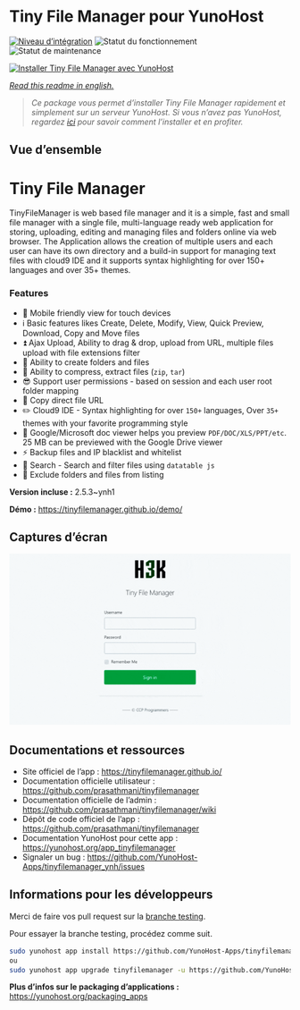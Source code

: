 <!--
N.B.: This README was automatically generated by https://github.com/YunoHost/apps/tree/master/tools/README-generator
It shall NOT be edited by hand.
-->

# Tiny File Manager pour YunoHost

[![Niveau d’intégration](https://dash.yunohost.org/integration/tinyfilemanager.svg)](https://dash.yunohost.org/appci/app/tinyfilemanager) ![Statut du fonctionnement](https://ci-apps.yunohost.org/ci/badges/tinyfilemanager.status.svg) ![Statut de maintenance](https://ci-apps.yunohost.org/ci/badges/tinyfilemanager.maintain.svg)

[![Installer Tiny File Manager avec YunoHost](https://install-app.yunohost.org/install-with-yunohost.svg)](https://install-app.yunohost.org/?app=tinyfilemanager)

*[Read this readme in english.](./README.md)*

> *Ce package vous permet d’installer Tiny File Manager rapidement et simplement sur un serveur YunoHost.
Si vous n’avez pas YunoHost, regardez [ici](https://yunohost.org/#/install) pour savoir comment l’installer et en profiter.*

## Vue d’ensemble

# Tiny File Manager

TinyFileManager is web based file manager and it is a simple, fast and small file manager with a single file, multi-language ready web application for storing, uploading, editing and managing files and folders online via web browser. The Application allows the creation of multiple users and each user can have its own directory and a build-in support for managing text files with cloud9 IDE and it supports syntax highlighting for over 150+ languages and over 35+ themes.

### Features

- :iphone: Mobile friendly view for touch devices
- :information_source: Basic features likes Create, Delete, Modify, View, Quick Preview, Download, Copy and Move files
- :arrow_double_up: Ajax Upload, Ability to drag & drop, upload from URL, multiple files upload with file extensions filter
- :file_folder: Ability to create folders and files
- :gift: Ability to compress, extract files (`zip`, `tar`)
- :sunglasses: Support user permissions - based on session and each user root folder mapping
- :floppy_disk: Copy direct file URL
- :pencil2: Cloud9 IDE - Syntax highlighting for over `150+` languages, Over `35+` themes with your favorite programming style
- :page_facing_up: Google/Microsoft doc viewer helps you preview `PDF/DOC/XLS/PPT/etc`. 25 MB can be previewed with the Google Drive viewer
- :zap: Backup files and IP blacklist and whitelist
- :mag_right: Search - Search and filter files using `datatable js`
- :file_folder: Exclude folders and files from listing



**Version incluse :** 2.5.3~ynh1

**Démo :** https://tinyfilemanager.github.io/demo/

## Captures d’écran

![Capture d’écran de Tiny File Manager](./doc/screenshots/screenshot.png)

## Documentations et ressources

* Site officiel de l’app : <https://tinyfilemanager.github.io/>
* Documentation officielle utilisateur : <https://github.com/prasathmani/tinyfilemanager>
* Documentation officielle de l’admin : <https://github.com/prasathmani/tinyfilemanager/wiki>
* Dépôt de code officiel de l’app : <https://github.com/prasathmani/tinyfilemanager>
* Documentation YunoHost pour cette app : <https://yunohost.org/app_tinyfilemanager>
* Signaler un bug : <https://github.com/YunoHost-Apps/tinyfilemanager_ynh/issues>

## Informations pour les développeurs

Merci de faire vos pull request sur la [branche testing](https://github.com/YunoHost-Apps/tinyfilemanager_ynh/tree/testing).

Pour essayer la branche testing, procédez comme suit.

``` bash
sudo yunohost app install https://github.com/YunoHost-Apps/tinyfilemanager_ynh/tree/testing --debug
ou
sudo yunohost app upgrade tinyfilemanager -u https://github.com/YunoHost-Apps/tinyfilemanager_ynh/tree/testing --debug
```

**Plus d’infos sur le packaging d’applications :** <https://yunohost.org/packaging_apps>